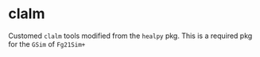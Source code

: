 # clalm

Customed `clalm` tools modified from the `healpy` pkg. This is a required pkg for the `GSim` of `Fg21Sim+`
